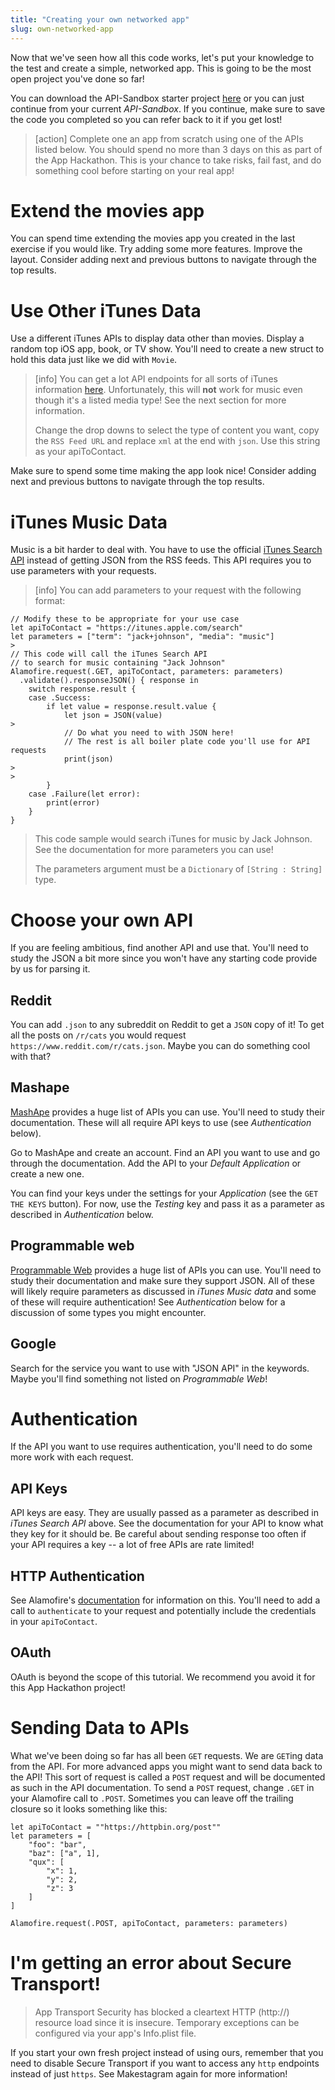 ```yaml
---
title: "Creating your own networked app"
slug: own-networked-app
---
```


Now that we've seen how all this code works, let's put your knowledge to the test and create a simple, networked app. This is going to be the most open project you've done so far!

You can download the API-Sandbox starter project [here](https://github.com/MakeSchool-Tutorials/JSON-API-Swift-Starter/archive/master.zip) or you can just continue from your current _API-Sandbox_. If you continue, make sure to save the code you completed so you can refer back to it if you get lost!

> [action]
> Complete one an app from scratch using one of the APIs listed below. You should spend no more than 3 days on this as part of the App Hackathon. This is your chance to take risks, fail fast, and do something cool before starting on your real app!

# Extend the movies app

You can spend time extending the movies app you created in the last exercise if you would like. Try adding some more features. Improve the layout. Consider adding next and previous buttons to navigate through the top results.

# Use Other iTunes Data

Use a different iTunes APIs to display data other than movies. Display a random top iOS app, book, or TV show. You'll need to create a new struct to hold this data just like we did with `Movie`.

> [info]
> You can get a lot API endpoints for all sorts of iTunes information [here](https://rss.itunes.apple.com/us/). Unfortunately, this will **not** work for music even though it's a listed media type! See the next section for more information.
>
> Change the drop downs to select the type of content you want, copy the `RSS Feed URL` and replace `xml` at the end with `json`. Use this string as your apiToContact.

Make sure to spend some time making the app look nice! Consider adding next and previous buttons to navigate through the top results.

# iTunes Music Data

Music is a bit harder to deal with. You have to use the official [iTunes Search API](https://affiliate.itunes.apple.com/resources/documentation/itunes-store-web-service-search-api/) instead of getting JSON from the RSS feeds. This API requires you to use parameters with your requests.

> [info]
> You can add parameters to your request with the following format:
>
```
// Modify these to be appropriate for your use case
let apiToContact = "https://itunes.apple.com/search"
let parameters = ["term": "jack+johnson", "media": "music"]
>
// This code will call the iTunes Search API
// to search for music containing "Jack Johnson"
Alamofire.request(.GET, apiToContact, parameters: parameters)
  .validate().responseJSON() { response in
    switch response.result {
    case .Success:
        if let value = response.result.value {
            let json = JSON(value)
>
            // Do what you need to with JSON here!
            // The rest is all boiler plate code you'll use for API requests
            print(json)
>
>
        }
    case .Failure(let error):
        print(error)
    }
}
```
>
> This code sample would search iTunes for music by Jack Johnson. See the documentation for more parameters you can use!
>
> The parameters argument must be a `Dictionary` of `[String : String]` type.

# Choose your own API

If you are feeling ambitious, find another API and use that. You'll need to study the JSON a bit more since you won't have any starting code provide by us for parsing it.

## Reddit

You can add `.json` to any subreddit on Reddit to get a `JSON` copy of it! To get all the posts on `/r/cats` you would request `https://www.reddit.com/r/cats.json`. Maybe you can do something cool with that?

## Mashape

[MashApe](https://market.mashape.com/) provides a huge list of APIs you can use. You'll need to study their documentation. These will all require API keys to use (see _Authentication_ below).

Go to MashApe and create an account. Find an API you want to use and go through the documentation. Add the API to your _Default Application_ or create a new one.

You can find your keys under the settings for your _Application_ (see the `GET THE KEYS` button). For now, use the _Testing_ key and pass it as a parameter as described in _Authentication_ below.

## Programmable web

[Programmable Web](http://www.programmableweb.com/category/all/apis?data_format=21173) provides a huge list of APIs you can use. You'll need to study their documentation and make sure they support JSON. All of these will likely require parameters as discussed in _iTunes Music data_ and some of these will require authentication! See _Authentication_ below for a discussion of some types you might encounter.

## Google

Search for the service you want to use with "JSON API" in the keywords. Maybe you'll find something not listed on _Programmable Web_!

# Authentication

If the API you want to use requires authentication, you'll need to do some more work with each request.

## API Keys

API keys are easy. They are usually passed as a parameter as described in _iTunes Search API_ above. See the documentation for your API to know what they key for it should be. Be careful about sending response too often if your API requires a key -- a lot of free APIs are rate limited!

## HTTP Authentication

See Alamofire's [documentation](https://github.com/Alamofire/Alamofire#http-basic-authentication) for information on this. You'll need to add a call to `authenticate` to your request and potentially include the credentials in your `apiToContact`.

## OAuth

OAuth is beyond the scope of this tutorial. We recommend you avoid it for this App Hackathon project!

# Sending Data to APIs

What we've been doing so far has all been `GET` requests. We are `GET`ing data from the API. For more advanced apps you might want to send data back to the API! This sort of request is called a `POST` request and will be documented as such in the API documentation. To send a `POST` request, change `.GET` in your Alamofire call to `.POST`. Sometimes you can leave off the trailing closure so it looks something like this:

```
let apiToContact = ""https://httpbin.org/post""
let parameters = [
    "foo": "bar",
    "baz": ["a", 1],
    "qux": [
        "x": 1,
        "y": 2,
        "z": 3
    ]
]

Alamofire.request(.POST, apiToContact, parameters: parameters)
```

# I'm getting an error about Secure Transport!

> App Transport Security has blocked a cleartext HTTP (http://) resource load since it is insecure. Temporary exceptions can be configured via your app's Info.plist file.

If you start your own fresh project instead of using ours, remember that you need to disable Secure Transport if you want to access any `http` endpoints instead of just `https`. See Makestagram again for more information!
